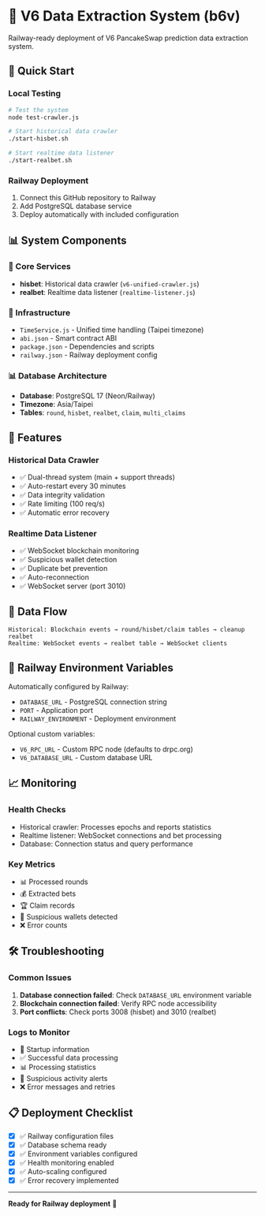 # 🚀 V6 Data Extraction System (b6v)

Railway-ready deployment of V6 PancakeSwap prediction data extraction system.

## 🚀 Quick Start

### Local Testing
```bash
# Test the system
node test-crawler.js

# Start historical data crawler
./start-hisbet.sh

# Start realtime data listener  
./start-realbet.sh
```

### Railway Deployment
1. Connect this GitHub repository to Railway
2. Add PostgreSQL database service
3. Deploy automatically with included configuration

## 📊 System Components

### 🔧 Core Services
- **hisbet**: Historical data crawler (`v6-unified-crawler.js`)
- **realbet**: Realtime data listener (`realtime-listener.js`)

### 🔧 Infrastructure
- `TimeService.js` - Unified time handling (Taipei timezone)
- `abi.json` - Smart contract ABI
- `package.json` - Dependencies and scripts
- `railway.json` - Railway deployment config

### 📊 Database Architecture
- **Database**: PostgreSQL 17 (Neon/Railway)
- **Timezone**: Asia/Taipei
- **Tables**: `round`, `hisbet`, `realbet`, `claim`, `multi_claims`

## 🎯 Features

### Historical Data Crawler
- ✅ Dual-thread system (main + support threads)
- ✅ Auto-restart every 30 minutes
- ✅ Data integrity validation
- ✅ Rate limiting (100 req/s)
- ✅ Automatic error recovery

### Realtime Data Listener  
- ✅ WebSocket blockchain monitoring
- ✅ Suspicious wallet detection
- ✅ Duplicate bet prevention
- ✅ Auto-reconnection
- ✅ WebSocket server (port 3010)

## 🔄 Data Flow

```
Historical: Blockchain events → round/hisbet/claim tables → cleanup realbet
Realtime: WebSocket events → realbet table → WebSocket clients
```

## 🚀 Railway Environment Variables

Automatically configured by Railway:
- `DATABASE_URL` - PostgreSQL connection string
- `PORT` - Application port
- `RAILWAY_ENVIRONMENT` - Deployment environment

Optional custom variables:
- `V6_RPC_URL` - Custom RPC node (defaults to drpc.org)
- `V6_DATABASE_URL` - Custom database URL

## 📈 Monitoring

### Health Checks
- Historical crawler: Processes epochs and reports statistics
- Realtime listener: WebSocket connections and bet processing
- Database: Connection status and query performance

### Key Metrics
- 📊 Processed rounds
- 💰 Extracted bets  
- 🏆 Claim records
- 🚨 Suspicious wallets detected
- ❌ Error counts

## 🛠️ Troubleshooting

### Common Issues
1. **Database connection failed**: Check `DATABASE_URL` environment variable
2. **Blockchain connection failed**: Verify RPC node accessibility  
3. **Port conflicts**: Check ports 3008 (hisbet) and 3010 (realbet)

### Logs to Monitor
- 🚀 Startup information
- ✅ Successful data processing
- 📊 Processing statistics
- 🚨 Suspicious activity alerts
- ❌ Error messages and retries

## 📋 Deployment Checklist

- [x] ✅ Railway configuration files
- [x] ✅ Database schema ready
- [x] ✅ Environment variables configured
- [x] ✅ Health monitoring enabled
- [x] ✅ Auto-scaling configured
- [x] ✅ Error recovery implemented

---

**Ready for Railway deployment** 🚂
